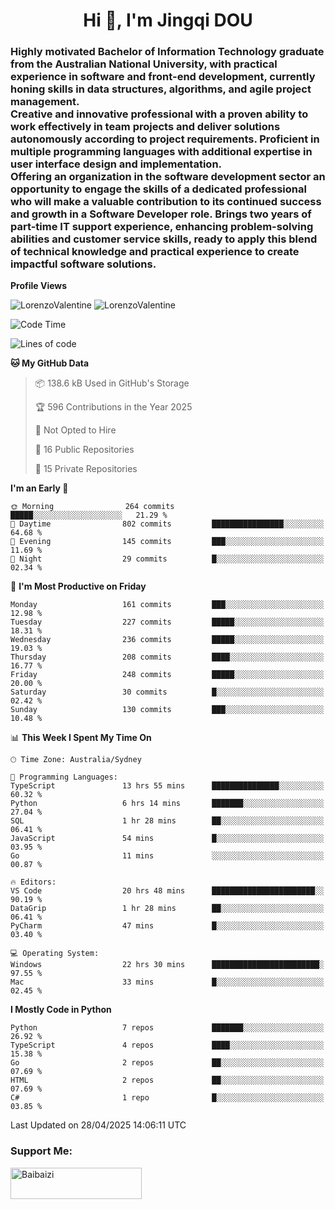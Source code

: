 <h1 align="center">Hi 👋, I'm Jingqi DOU</h1>
<h3 align="left">
Highly motivated Bachelor of Information Technology graduate from the Australian National University, with practical experience in software and front-end development, currently honing skills in data structures, algorithms, and agile project management. <br>
Creative and innovative professional with a proven ability to work effectively in team projects and deliver solutions autonomously according to project requirements. Proficient in multiple programming languages with additional expertise in user interface design and implementation. <br>
Offering an organization in the software development sector an opportunity to engage the skills of a dedicated professional who will make a valuable contribution to its continued success and growth in a Software Developer role. Brings two years of part-time IT support experience, enhancing problem-solving abilities and customer service skills, ready to apply this blend of technical knowledge and practical experience to create impactful software solutions.
</h3>

**Profile Views**<br>
<!-- <img src="https://count.getloli.com/get/@:name" alt="LorenzoValentine" theme="rule34" /> -->
<img src="https://count.getloli.com/@LorenzoValentine?name=LorenzoValentine&theme=asoul&padding=7&offset=0&align=center&scale=2&pixelated=1&darkmode=auto&prefix=020315" alt="LorenzoValentine" theme="rule34" />
<img src="https://count.getloli.com/@LorenzoValentine?name=LorenzoValentine&theme=food&padding=7&offset=0&align=center&scale=2&pixelated=1&darkmode=auto&prefix=020315" alt="LorenzoValentine" theme="rule34" />
 

<!--START_SECTION:waka-->
![Code Time](http://img.shields.io/badge/Code%20Time-1%2C848%20hrs%2026%20mins-blue)

![Lines of code](https://img.shields.io/badge/From%20Hello%20World%20I%27ve%20Written-254.8%20thousand%20lines%20of%20code-blue)

**🐱 My GitHub Data** 

> 📦 138.6 kB Used in GitHub's Storage 
 > 
> 🏆 596 Contributions in the Year 2025
 > 
> 🚫 Not Opted to Hire
 > 
> 📜 16 Public Repositories 
 > 
> 🔑 15 Private Repositories 
 > 
**I'm an Early 🐤** 

```text
🌞 Morning                264 commits         █████░░░░░░░░░░░░░░░░░░░░   21.29 % 
🌆 Daytime                802 commits         ████████████████░░░░░░░░░   64.68 % 
🌃 Evening                145 commits         ███░░░░░░░░░░░░░░░░░░░░░░   11.69 % 
🌙 Night                  29 commits          █░░░░░░░░░░░░░░░░░░░░░░░░   02.34 % 
```
📅 **I'm Most Productive on Friday** 

```text
Monday                   161 commits         ███░░░░░░░░░░░░░░░░░░░░░░   12.98 % 
Tuesday                  227 commits         █████░░░░░░░░░░░░░░░░░░░░   18.31 % 
Wednesday                236 commits         █████░░░░░░░░░░░░░░░░░░░░   19.03 % 
Thursday                 208 commits         ████░░░░░░░░░░░░░░░░░░░░░   16.77 % 
Friday                   248 commits         █████░░░░░░░░░░░░░░░░░░░░   20.00 % 
Saturday                 30 commits          █░░░░░░░░░░░░░░░░░░░░░░░░   02.42 % 
Sunday                   130 commits         ███░░░░░░░░░░░░░░░░░░░░░░   10.48 % 
```


📊 **This Week I Spent My Time On** 

```text
🕑︎ Time Zone: Australia/Sydney

💬 Programming Languages: 
TypeScript               13 hrs 55 mins      ███████████████░░░░░░░░░░   60.32 % 
Python                   6 hrs 14 mins       ███████░░░░░░░░░░░░░░░░░░   27.04 % 
SQL                      1 hr 28 mins        ██░░░░░░░░░░░░░░░░░░░░░░░   06.41 % 
JavaScript               54 mins             █░░░░░░░░░░░░░░░░░░░░░░░░   03.95 % 
Go                       11 mins             ░░░░░░░░░░░░░░░░░░░░░░░░░   00.87 % 

🔥 Editors: 
VS Code                  20 hrs 48 mins      ███████████████████████░░   90.19 % 
DataGrip                 1 hr 28 mins        ██░░░░░░░░░░░░░░░░░░░░░░░   06.41 % 
PyCharm                  47 mins             █░░░░░░░░░░░░░░░░░░░░░░░░   03.40 % 

💻 Operating System: 
Windows                  22 hrs 30 mins      ████████████████████████░   97.55 % 
Mac                      33 mins             █░░░░░░░░░░░░░░░░░░░░░░░░   02.45 % 
```

**I Mostly Code in Python** 

```text
Python                   7 repos             ███████░░░░░░░░░░░░░░░░░░   26.92 % 
TypeScript               4 repos             ████░░░░░░░░░░░░░░░░░░░░░   15.38 % 
Go                       2 repos             ██░░░░░░░░░░░░░░░░░░░░░░░   07.69 % 
HTML                     2 repos             ██░░░░░░░░░░░░░░░░░░░░░░░   07.69 % 
C#                       1 repo              █░░░░░░░░░░░░░░░░░░░░░░░░   03.85 % 
```




 Last Updated on 28/04/2025 14:06:11 UTC
<!--END_SECTION:waka-->

<!-- [![willianrod's wakatime stats](https://github-readme-stats.vercel.app/api/wakatime?username=lorenzoval2050)](https://github.com/anuraghazra/github-readme-stats) -->


<h3 align="left">Support Me:</h3>
<p><a href="https://www.buymeacoffee.com/Baibaizi"> <img align="left" src="https://cdn.buymeacoffee.com/buttons/v2/default-yellow.png" height="50" width="210" alt="Baibaizi" /></a></p><br><br>
